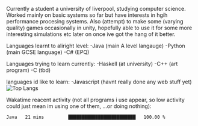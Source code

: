Currently a student a university of liverpool, studying computer science. Worked mainly on basic systems so far but have interests in hgih performance procesing systems. Also (attempt) to make some (varying quality) games occasionally in unity, hopefully able to use it for some more interesting simulations etc later on once ive got the hang of it better. 

<!--! 
![Wakatime lifetime stats](https://github-readme-stats.vercel.app/api/wakatime?username=KERRCAM)
--> 

Languages learnt to aliright level: 
-Java (main A level langauge) 
-Python (main GCSE language) 
-C# (EPQ) 

Languages trying to learn currently: 
-Haskell (at university) 
-C++ (art program) 
-C (tbd) 

languages id like to learn: 
-Javascript (havnt really done any web stuff yet)
![Top Langs](https://github-readme-stats.vercel.app/api/top-langs/?username=KERRCAM&hide=CMake,Makefile,C)


Wakatime reacent activity (not all programs i use appear, so low activity could just mean im using one of them, ...or doing nothing):
<!--START_SECTION:waka-->

```txt
Java   21 mins         █████████████████████████   100.00 %
```

<!--END_SECTION:waka-->
